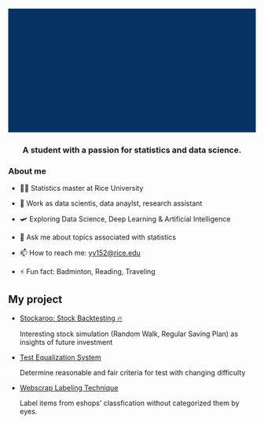 

<!-- comes from msgif -->
<p align="center"><img src="https://github.com/OuOLeaf/OuOLeaf/blob/main/readme-gif/introduction.gif?raw=true"></p>

<h3 align="center"> A student with a passion for statistics and data science. </h3>

### About me

- 👨‍💻 Statistics master at Rice University

- 🔭 Work as data scientis, data anaylst, research assistant

- 🛩️ Exploring Data Science, Deep Learning & Artificial Intelligence 

- 💬 Ask me about topics associated with statistics

- 📫 How to reach me: yy152@rice.edu

- ⚡ Fun fact: Badminton, Reading, Traveling 

## My project
 - [Stockaroo: Stock Backtesting 🔥](https://stockaroo-web.streamlit.app/)

   Interesting stock simulation (Random Walk, Regular Saving Plan) as insights of future investment
   
 - [Test Equalization System](https://github.com/OuOLeaf/Test-Equalization)

   Determine reasonable and fair criteria for test with changing difficulty
   
 - [Webscrap Labeling Technique](https://github.com/OuOLeaf/2-Miilion-Invoice-Data-Analysis)

   Label items from eshops' classfication without categorized them by eyes.
